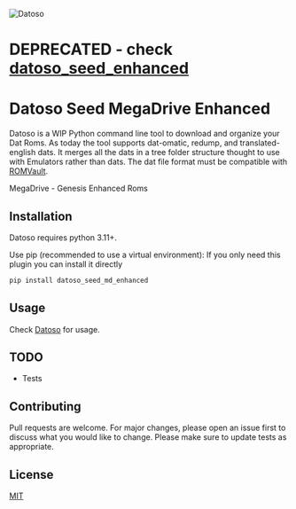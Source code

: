 ![Datoso](https://github.com/laromicas/datoso/blob/master/bearlogo.png)

# DEPRECATED - check [datoso_seed_enhanced](https://github.com/laromicas/datoso_seed_enhanced)
# Datoso Seed MegaDrive Enhanced

Datoso is a WIP Python command line tool to download and organize your Dat Roms.
As today the tool supports dat-omatic, redump, and translated-english dats.
It merges all the dats in a tree folder structure thought to use with Emulators rather than dats.
The dat file format must be compatible with [ROMVault](https://www.romvault.com/).

MegaDrive - Genesis Enhanced Roms

## Installation

Datoso requires python 3.11+.

Use pip (recommended to use a virtual environment):
If you only need this plugin you can install it directly

``` bash
pip install datoso_seed_md_enhanced

```

## Usage

Check [Datoso](https://github.com/laromicas/datoso) for usage.


## TODO

-   Tests

## Contributing

Pull requests are welcome. For major changes, please open an issue first to discuss what you would like to change.
Please make sure to update tests as appropriate.

## License

[MIT](https://choosealicense.com/licenses/mit/)
